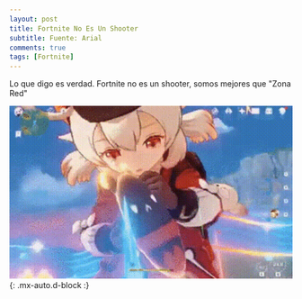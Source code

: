```yaml
---
layout: post
title: Fortnite No Es Un Shooter
subtitle: Fuente: Arial
comments: true
tags: [Fortnite]
---
```


Lo que digo es verdad. Fortnite no es un shooter, somos mejores que "Zona Red"


![Hentai](/assets/img/Hentai.gif){: .mx-auto.d-block :}
